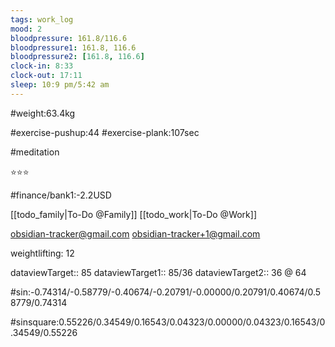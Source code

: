 ```yaml
---
tags: work_log
mood: 2
bloodpressure: 161.8/116.6
bloodpressure1: 161.8, 116.6
bloodpressure2: [161.8, 116.6]
clock-in: 8:33
clock-out: 17:11
sleep: 10:9 pm/5:42 am
---
```


#weight:63.4kg

#exercise-pushup:44
#exercise-plank:107sec

#meditation

⭐⭐⭐

#finance/bank1:-2.2USD

[[todo_family|To-Do @Family]]
[[todo_work|To-Do @Work]]

obsidian-tracker@gmail.com
obsidian-tracker+1@gmail.com

weightlifting: 12

dataviewTarget:: 85
dataviewTarget1:: 85/36
dataviewTarget2:: 36 @ 64

#sin:-0.74314/-0.58779/-0.40674/-0.20791/-0.00000/0.20791/0.40674/0.58779/0.74314

#sinsquare:0.55226/0.34549/0.16543/0.04323/0.00000/0.04323/0.16543/0.34549/0.55226

